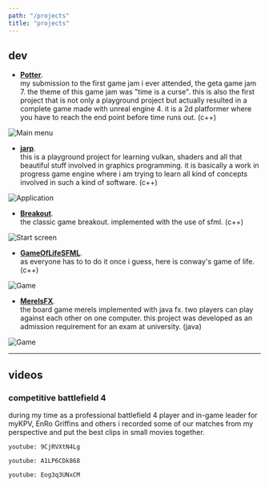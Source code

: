 ```yaml
---
path: "/projects"
title: "projects"
---
```


## dev

- **[Potter](https://github.com/zann1x/Potter)**.\
my submission to the first game jam i ever attended, the geta game jam 7. the theme of this game jam was "time is a curse". this is also the first project that is not only a playground project but actually resulted in a complete game made with unreal engine 4. it is a 2d platformer where you have to reach the end point before time runs out. (c++)

![Main menu](/images/potter_main_menu.png)

- **[jarp](https://github.com/zann1x/jarp)**.\
this is a playground project for learning vulkan, shaders and all that beautiful stuff involved in graphics programming. it is basically a work in progress game engine where i am trying to learn all kind of concepts involved in such a kind of software. (c++)

![Application](/images/application.png)

- **[Breakout](https://github.com/zann1x/Breakout)**.\
the classic game breakout. implemented with the use of sfml. (c++)

![Start screen](/images/breakout_start.png)

- **[GameOfLifeSFML](https://github.com/zann1x/GameOfLifeSFML)**.\
as everyone has to to do it once i guess, here is conway's game of life. (c++)

![Game](/images/game_of_life.gif)

- **[MerelsFX](https://github.com/zann1x/MerelsFX)**.\
the board game merels implemented with java fx. two players can play against each other on one computer. this project was developed as an admission requirement for an exam at university. (java)

![Game](/images/merels_game.png)

---

## videos

### competitive battlefield 4

during my time as a professional battlefield 4 player and in-game leader for myKPV, EnRo Griffins and others i recorded some of our matches from my perspective and put the best clips in small movies together.

`youtube: 9CjRVXtN4Lg`

`youtube: A1LP6CDk868`

`youtube: Eog3q3UNxCM`
